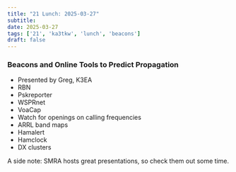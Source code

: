 ```yaml
---
title: "21 Lunch: 2025-03-27"
subtitle:
date: 2025-03-27
tags: ['21', 'ka3tkw', 'lunch', 'beacons']
draft: false
---
```


### Beacons and Online Tools to Predict Propagation
- Presented by Greg, K3EA
- RBN
- Pskreporter
- WSPRnet
- VoaCap
- Watch for openings on calling frequencies
- ARRL band maps
- Hamalert
- Hamclock
- DX clusters

A side note: SMRA hosts great presentations,
so check them out some time.

<!--more-->
